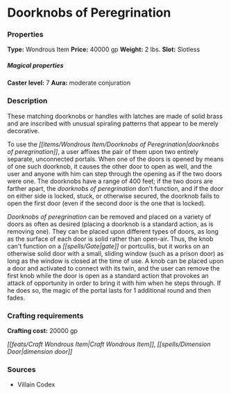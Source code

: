 ﻿---
Title: "Doorknobs of Peregrination"
Type: "Wondrous Item"
Price: "40000 gp"
Weight: "2 lbs."
Slot: "Slotless"
Caster level: "7"
Aura: "moderate conjuration"
Description: |
  "These matching doorknobs or handles with latches are made of solid brass and are inscribed with unusual spiraling patterns that appear to be merely decorative.
  To use the _doorknobs of peregrination_, a user affixes the pair of them upon two entirely separate, unconnected portals. When one of the doors is opened by means of one such doorknob, it causes the other door to open as well, and the user and anyone with him can step through the opening as if the two doors were one. The doorknobs have a range of 400 feet; if the two doors are farther apart, the _doorknobs of peregrination_ don't function, and if the door on either side is locked, stuck, or otherwise secured, the doorknob fails to open the first door (even if the second door is the one that is locked).
  _Doorknobs of peregrination_ can be removed and placed on a variety of doors as often as desired (placing a doorknob is a standard action, as is removing one). They can be placed upon different types of doors, as long as the surface of each door is solid rather than open-air. Thus, the knob can't function on a gate or portcullis, but it works on an otherwise solid door with a small, sliding window (such as a prison door) as long as the window is closed at the time of use. A knob can be placed upon a door and activated to connect with its twin, and the user can remove the first knob while the door is open as a standard action that provokes an attack of opportunity in order to bring it with him when he steps through. If he does so, the magic of the portal lasts for 1 additional round and then fades."
Crafting cost: "20000 gp"
Sources: "['Villain Codex']"
---

# Doorknobs of Peregrination

### Properties

**Type:** Wondrous Item **Price:** 40000 gp **Weight:** 2 lbs. **Slot:** Slotless

##### Magical properties

**Caster level:** 7 **Aura:** moderate conjuration

### Description

These matching doorknobs or handles with latches are made of solid brass and are inscribed with unusual spiraling patterns that appear to be merely decorative.

To use the _[[items/Wondrous Item/Doorknobs of Peregrination|doorknobs of peregrination]]_, a user affixes the pair of them upon two entirely separate, unconnected portals. When one of the doors is opened by means of one such doorknob, it causes the other door to open as well, and the user and anyone with him can step through the opening as if the two doors were one. The doorknobs have a range of 400 feet; if the two doors are farther apart, the _doorknobs of peregrination_ don't function, and if the door on either side is locked, stuck, or otherwise secured, the doorknob fails to open the first door (even if the second door is the one that is locked).

_Doorknobs of peregrination_ can be removed and placed on a variety of doors as often as desired (placing a doorknob is a standard action, as is removing one). They can be placed upon different types of doors, as long as the surface of each door is solid rather than open-air. Thus, the knob can't function on a _[[spells/Gate|gate]]_ or portcullis, but it works on an otherwise solid door with a small, sliding window (such as a prison door) as long as the window is closed at the time of use. A knob can be placed upon a door and activated to connect with its twin, and the user can remove the first knob while the door is open as a standard action that provokes an attack of opportunity in order to bring it with him when he steps through. If he does so, the magic of the portal lasts for 1 additional round and then fades.

### Crafting requirements

**Crafting cost:** 20000 gp

_[[feats/Craft Wondrous Item|Craft Wondrous Item]]_, _[[spells/Dimension Door|dimension door]]_

### Sources

* Villain Codex